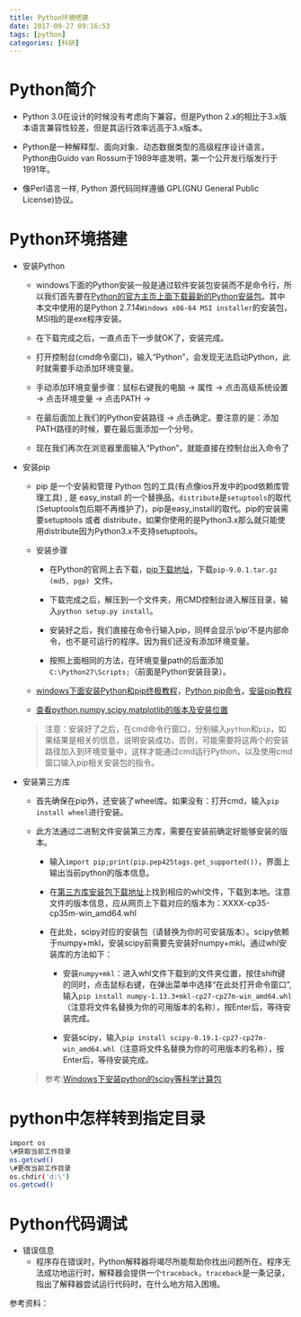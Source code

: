 ```yaml
---
title: Python环境搭建
date: 2017-09-27 09:16:53
tags: [python]
categories: [科研]
---
```


# Python简介
-  Python 3.0在设计的时候没有考虑向下兼容，但是Python 2.x的相比于3.x版本语言兼容性较差，但是其运行效率远高于3.x版本。

-  Python是一种解释型、面向对象、动态数据类型的高级程序设计语言。
Python由Guido van Rossum于1989年底发明，第一个公开发行版发行于1991年。

-  像Perl语言一样, Python 源代码同样遵循 GPL(GNU General Public License)协议。

# Python环境搭建
-  安装Python
	-  windows下面的Python安装一般是通过软件安装包安装而不是命令行，所以我们首先要在[Python的官方主页上面下载最新的Python安装包](https://www.python.org/downloads/)。其中本文中使用的是Python 2.7.14`Windows x86-64 MSI installer`的安装包，MSI指的是exe程序安装。

	-  在下载完成之后，一直点击下一步就OK了，安装完成。

	-  打开控制台(cmd命令窗口)，输入“Python”，会发现无法启动Python，此时就需要手动添加环境变量。

	-  手动添加环境变量步骤：鼠标右键我的电脑  -> 属性 -> 点击高级系统设置 -> 点击环境变量 -> 点击PATH -> 

	-  在最后面加上我们的Python安装路径 -> 点击确定。要注意的是：添加PATH路径的时候，要在最后面添加一个分号。

	-  现在我们再次在浏览器里面输入“Python”，就能直接在控制台出入命令了


-  安装pip

	-  pip 是一个安装和管理 Python 包的工具(有点像ios开发中的pod依赖库管理工具) , 是 easy\_install 的一个替换品。`distribute`是`setuptools`的取代(Setuptools包后期不再维护了)，pip是easy\_install的取代。pip的安装需要setuptools 或者 distribute，如果你使用的是Python3.x那么就只能使用distribute因为Python3.x不支持setuptools。

	-  安装步骤
		- 在Python的官网上去下载，[pip下载地址](https://pypi.python.org/pypi/pip#downloads)，下载`pip-9.0.1.tar.gz (md5, pgp) `文件。

		- 下载完成之后，解压到一个文件夹，用CMD控制台进入解压目录，输入`python setup.py install`。
		- 安装好之后，我们直接在命令行输入pip，同样会显示‘pip’不是内部命令，也不是可运行的程序。因为我们还没有添加环境变量。
		- 按照上面相同的方法，在环境变量path的后面添加`C:\Python27\Scripts;`（前面是Python安装目录）。

	-  	[windows下面安装Python和pip终极教程](http://www.cnblogs.com/yuanzm/p/4089856.html)，[Python pip命令](http://www.cnblogs.com/274914765qq/p/4913461.html)，[安装pip教程](https://pip.pypa.io/en/stable/installing/)

	-  [查看python,numpy,scipy,matplotlib的版本及安装位置](http://blog.sina.com.cn/s/blog_8f70642d0102wov5.html)

	> 注意：安装好了之后，在cmd命令行窗口，分别输入`python`和`pip`，如果结果是相关的信息，说明安装成功，否则，可能需要将这两个的安装路径加入到环境变量中，这样才能通过cmd运行Python，以及使用cmd窗口输入pip相关安装包的指令。

-  安装第三方库
	- 首先确保在pip外，还安装了wheel库。如果没有：打开cmd，输入`pip install wheel`进行安装。

	- 此方法通过二进制文件安装第三方库，需要在安装前确定好能够安装的版本。

		- 输入`import pip;print(pip.pep425tags.get_supported())`，界面上输出当前python的版本信息。

		- 在[第三方库安装包下载地址](www.lfd.uci.edu/%7Egohlke/pythonlibs/)上找到相应的whl文件，下载到本地。注意文件的版本信息，应从网页上下载对应的版本为：XXXX-cp35-cp35m-win_amd64.whl

		- 在此处，scipy对应的安装包（请替换为你的可安装版本）。scipy依赖于numpy+mkl，安装scipy前需要先安装好numpy+mkl。通过whl安装库的方法如下：

			- 安装`numpy+mkl`：进入whl文件下载到的文件夹位置，按住shift键的同时，点击鼠标右键，在弹出菜单中选择“在此处打开命令窗口”,输入`pip install numpy-1.13.3+mkl-cp27-cp27m-win_amd64.whl`（注意将文件名替换为你的可用版本的名称），按Enter后，等待安装完成。
	
			- 安装scipy，输入`pip install scipy-0.19.1-cp27-cp27m-win_amd64.whl`（注意将文件名替换为你的可用版本的名称），按Enter后，等待安装完成。

	> 参考:[Windows下安装python的scipy等科学计算包](http://jingyan.baidu.com/article/ca41422f27c56a1eae99ed39.html)

# python中怎样转到指定目录

```sh
import os
\#获取当前工作目录
os.getcwd()
\#更改当前工作目录
os.chdir('d:\')
os.getcwd()
```


# Python代码调试
-  错误信息
	-  程序存在错误时，Python解释器将竭尽所能帮助你找出问题所在。程序无法成功地运行时，解释器会提供一个`traceback`，`traceback`是一条记录，指出了解释器尝试运行代码时，在什么地方陷入困境。

参考资料：